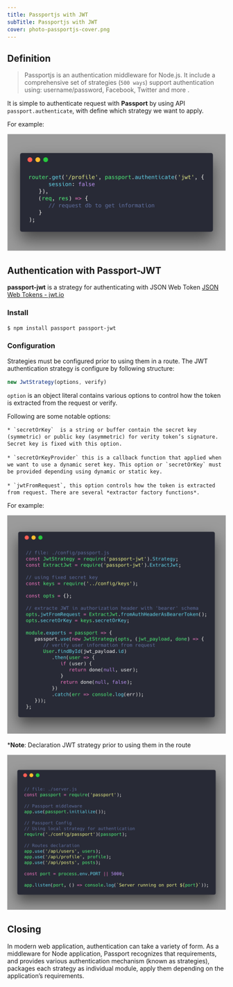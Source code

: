 ```yaml
---
title: Passportjs with JWT
subTitle: Passportjs with JWT
cover: photo-passportjs-cover.png
---
```


## Definition
> Passportjs is an authentication middleware for Node.js. It include a comprehensive set of strategies (`500 ways`) support authentication using: username/password, Facebook, Twitter and more .  

It is simple to authenticate request with **Passport** by using API `passport.authenticate`, with define which strategy we want to apply. 

For example:

![](./photo-passportjs-authentication.png)

## Authentication with Passport-JWT

**passport-jwt** is  a strategy for authenticating with JSON Web Token [JSON Web Tokens - jwt.io](https://jwt.io/)

### Install 

```sh
$ npm install passport passport-jwt
```

### Configuration

Strategies must be configured prior to using them in a route. The JWT authentication strategy is configure by following structure:

```js
new JwtStrategy(options, verify)
```

`option` is an object literal contains various options to control how the token is extracted from the request or verify. 

Following are some notable options:

	* `secretOrKey`  is a string or buffer contain the secret key (symmetric) or public key (asymmetric) for verity token’s signature. Secret key is fixed with this option.
	
	* `secretOrKeyProvider` this is a callback function that applied when we want to use a dynamic seret key. This option or `secretOrKey` must be provided depending using dynamic or static key.
	
	* `jwtFromRequest`, this option controls how the token is extracted from request. There are several *extractor factory functions*.

For example:

![](photo-passportjs-strategy.png)

***Note**: Declaration JWT strategy prior to using them in the route

![](./photo-passportjs-routes.png)

## Closing
In modern web application, authentication can take a variety of form. As a middleware for Node application, Passport recognizes  that requirements, and provides various authentication mechanism (known as strategies), packages each strategy as individual module, apply them depending on the application’s requirements.